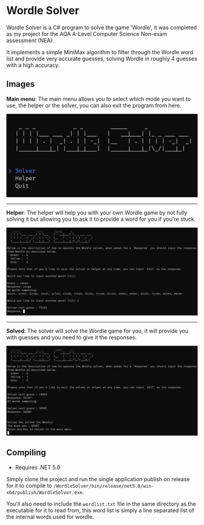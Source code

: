 # Wordle Solver

Wordle Solver is a C# program to solve the game 'Wordle', it was completed as my project for the AQA A-Level Computer Science Non-exam assessment (NEA).

It implements a simple MiniMax algorithm to filter through the Wordle word list and provide very accurate guesses, solving Wordle in roughly 4 guesses with a high accuracy.

## Images
**Main menu**: The main menu allows you to select which mode you want to use, the helper or the solver, you can also exit the program from here.

![Wordle Solver Menu](./img/menu.png)

---

**Helper**: The helper will help you with your own Wordle game by not fully solving it but allowing you to ask it to provide a word for you if you're stuck.

![Wordle Solver Menu](./img/helper.png)

---

**Solved**: The solver will solve the Wordle game for you, it will provide you with guesses and you need to give it the responses.

![Wordle Solver Menu](./img/solved.png)

## Compiling
- Requires .NET 5.0

Simply clone the project and run the single application publish on release for it to compile to ``/WordleSolver/bin/release/net5.0/win-x64/publish/WordleSolver.exe``.

You'll also need to include the ``wordlist.txt`` file in the same directory as the executable for it to read from, this word list is simply a line separated list of the internal words used for wordle.